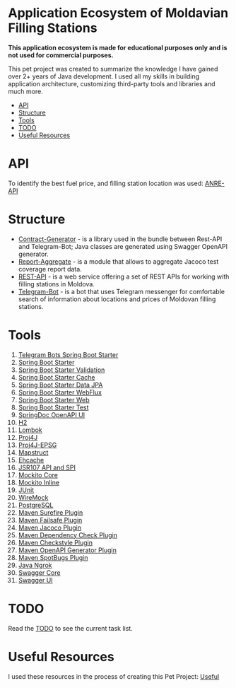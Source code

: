 # Application Ecosystem of Moldavian Filling Stations

<b>This application ecosystem is made for educational purposes only and is not used for commercial purposes.</b>

<p>This pet project was created to summarize the knowledge I have gained over 2+ years of Java development. I used all my skills 
in building application architecture, customizing third-party tools and libraries and much more.</p>

- [API](#api)
- [Structure](#structure)
- [Tools](#tools)
- [TODO](#todo)
- [Useful Resources](#useful-resources)

# API

To identify the best fuel price, and filling station location was used: [ANRE-API](https://api.iharta.md/anre/public/)

# Structure

- [Contract-Generator](/contract-generator) - is a library used in the bundle between Rest-API and Telegram-Bot; Java classes are
  generated using Swagger OpenAPI generator.
- [Report-Aggregate](/report-aggregate) - is a module that allows to aggregate Jacoco test coverage report data.
- [REST-API](/rest-api) - is a web service offering a set of REST APIs for working with filling stations in Moldova.
- [Telegram-Bot](/telegram-bot) - is a bot that uses Telegram messenger for comfortable search of information about locations and
  prices of Moldovan filling stations.

# Tools

1. [Telegram Bots Spring Boot Starter](https://mvnrepository.com/artifact/org.telegram/telegrambots-spring-boot-starter)
2. [Spring Boot Starter](https://mvnrepository.com/artifact/org.springframework.boot/spring-boot-starter)
3. [Spring Boot Starter Validation](https://mvnrepository.com/artifact/org.springframework.boot/spring-boot-starter-validation)
4. [Spring Boot Starter Cache](https://mvnrepository.com/artifact/org.springframework.boot/spring-boot-starter-cache)
5. [Spring Boot Starter Data JPA](https://mvnrepository.com/artifact/org.springframework.boot/spring-boot-starter-data-jpa)
6. [Spring Boot Starter WebFlux](https://mvnrepository.com/artifact/org.springframework.boot/spring-boot-starter-webflux)
7. [Spring Boot Starter Web](https://mvnrepository.com/artifact/org.springframework.boot/spring-boot-starter-web)
8. [Spring Boot Starter Test](https://mvnrepository.com/artifact/org.springframework.boot/spring-boot-starter-test)
9. [SpringDoc OpenAPI UI](https://mvnrepository.com/artifact/org.springdoc/springdoc-openapi-ui)
10. [H2](https://mvnrepository.com/artifact/com.h2database/h2)
11. [Lombok](https://mvnrepository.com/artifact/org.projectlombok/lombok)
12. [Proj4J](https://mvnrepository.com/artifact/org.locationtech.proj4j/proj4j)
13. [Proj4J-EPSG](https://mvnrepository.com/artifact/org.locationtech.proj4j/proj4j-epsg)
14. [Mapstruct](https://mvnrepository.com/artifact/org.mapstruct/mapstruct)
15. [Ehcache](https://mvnrepository.com/artifact/org.ehcache/ehcache)
16. [JSR107 API and SPI](https://mvnrepository.com/artifact/javax.cache/cache-api)
17. [Mockito Core](https://mvnrepository.com/artifact/org.mockito/mockito-core)
18. [Mockito Inline](https://mvnrepository.com/artifact/org.mockito/mockito-inline)
19. [JUnit](https://mvnrepository.com/artifact/org.junit.jupiter/junit-jupiter-api)
20. [WireMock](https://mvnrepository.com/artifact/com.github.tomakehurst/wiremock)
21. [PostgreSQL](https://mvnrepository.com/artifact/org.postgresql/postgresql)
22. [Maven Surefire Plugin](https://mvnrepository.com/artifact/org.apache.maven.plugins/maven-surefire-plugin)
23. [Maven Failsafe Plugin](https://mvnrepository.com/artifact/org.apache.maven.plugins/maven-failsafe-plugin)
24. [Maven Jacoco Plugin](https://mvnrepository.com/artifact/org.jacoco/jacoco-maven-plugin)
25. [Maven Dependency Check Plugin](https://mvnrepository.com/artifact/org.owasp/dependency-check-maven)
26. [Maven Checkstyle Plugin](https://mvnrepository.com/artifact/org.apache.maven.plugins/maven-checkstyle-plugin)
27. [Maven OpenAPI Generator Plugin](https://mvnrepository.com/artifact/org.openapitools/openapi-generator-maven-plugin)
28. [Maven SpotBugs Plugin](https://mvnrepository.com/artifact/com.github.spotbugs/spotbugs-maven-plugin)
29. [Java Ngrok](https://mvnrepository.com/artifact/com.github.alexdlaird/java-ngrok)
30. [Swagger Core](https://mvnrepository.com/artifact/io.swagger.core.v3/swagger-core)
31. [Swagger UI](https://mvnrepository.com/artifact/org.webjars/swagger-ui)

# TODO

Read the [TODO](TODO.md) to see the current task list.

# Useful Resources

I used these resources in the process of creating this Pet Project: [Useful](Useful.md)